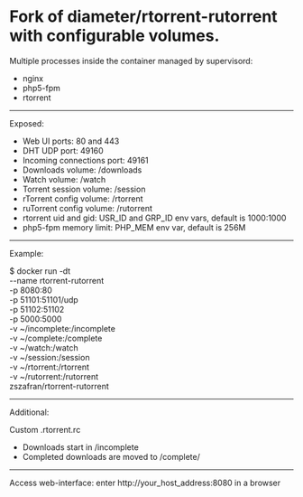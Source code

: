 Fork of diameter/rtorrent-rutorrent with configurable volumes.
============================================================================

Multiple processes inside the container managed by supervisord:

- nginx
- php5-fpm
- rtorrent

----------
Exposed:

 - Web UI ports: 80 and 443
 - DHT UDP port: 49160
 - Incoming connections port: 49161
 - Downloads volume: /downloads
 - Watch volume: /watch
 - Torrent session volume: /session
 - rTorrent config volume: /rtorrent
 - ruTorrent config volume: /rutorrent
 - rtorrent uid and gid: USR_ID and GRP_ID env vars, default is 1000:1000
 - php5-fpm memory limit: PHP_MEM env var, default is 256M

----------
Example:

  $ docker run -dt \
    --name rtorrent-rutorrent \
    -p 8080:80 \
    -p 51101:51101/udp \
    -p 51102:51102 \
    -p 5000:5000 \
    -v ~/incomplete:/incomplete \
    -v ~/complete:/complete \
    -v ~/watch:/watch \
    -v ~/session:/session \
    -v ~/rtorrent:/rtorrent \
    -v ~/rutorrent:/rutorrent \
    zszafran/rtorrent-rutorrent

----------
Additional:

  Custom .rtorrent.rc
  - Downloads start in /incomplete
  - Completed downloads are moved to /complete/<rutorrent label>

----------
Access web-interface: enter http://your_host_address:8080 in a browser
